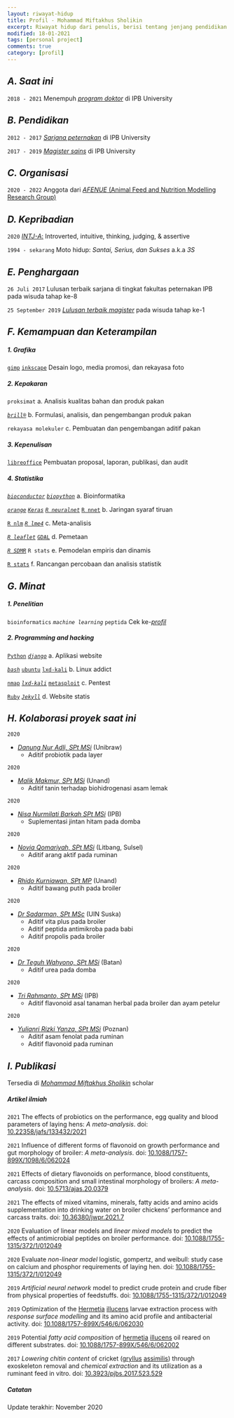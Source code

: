 ```yaml
---
layout: riwayat-hidup
title: Profil - Mohammad Miftakhus Sholikin
excerpt: Riwayat hidup dari penulis, berisi tentang jenjang pendidikan dan karir
modified: 18-01-2021
tags: [personal project]
comments: true
category: [profil]
---
```




## _A. Saat ini_
`2018 - 2021`
Menempuh [_program doktor_](https://ipb.ac.id/) di IPB University


## _B. Pendidikan_
`2012 - 2017`
[_Sarjana peternakan_](http://intp.fapet.ipb.ac.id/) di IPB University

`2017 - 2019`
[_Magister sains_](https://pasca.ipb.ac.id/) di IPB University


## _C. Organisasi_
`2020 - 2022`
Anggota dari [_AFENUE_ (Animal Feed and Nutrition Modelling Research Group)](https://afenue.org/)


## _D. Kepribadian_
`2020`
[_INTJ-A_:](https://www.16personalities.com/profiles/6fb365cc96ba5) Introverted, intuitive, thinking, judging, & assertive

`1994 - sekarang`
Moto hidup: _Santai, Serius, dan Sukses_ a.k.a _3S_ 


## _E. Penghargaan_
`26 Juli 2017`
Lulusan terbaik sarjana di tingkat fakultas peternakan IPB pada wisuda tahap ke-8

`25 September 2019`
[_Lulusan terbaik magister_](http://intp.fapet.ipb.ac.id/?p=2078) pada wisuda tahap ke-1


## _F. Kemampuan dan Keterampilan_
##### _1. Grafika_
[`gimp`](https://www.gimp.org/)
[`inkscape`](https://inkscape.org/)
Desain logo, media promosi, dan rekayasa foto

##### _2. Kepakaran_
`proksimat`
a. Analisis kualitas bahan dan produk pakan

[_`brill®`_](https://www.formatsolutions.com/en/formulation)
b. Formulasi, analisis, dan pengembangan produk pakan

`rekayasa molekuler`
c. Pembuatan dan pengembangan aditif pakan

##### _3. Kepenulisan_
[`libreoffice`](https://www.libreoffice.org/)
Pembuatan proposal, laporan, publikasi, dan audit

##### _4. Statistika_
[_`bioconductor`_](https://www.bioconductor.org/) [_`biopython`_](https://biopython.org/)
a. Bioinformatika

[_`orange`_](https://orange.biolab.si/)
[_`Keras`_](https://keras.io/)
[_`R neuralnet`_](https://www.rdocumentation.org/packages/neuralnet/versions/1.44.2/topics/neuralnet)
[`R nnet`](https://www.rdocumentation.org/packages/nnet/versions/7.3-14/topics/nnet)
b. Jaringan syaraf tiruan

[`R nlm`](https://www.rdocumentation.org/packages/stats/versions/3.6.2/topics/nlm)
[_`R lme4`_](https://www.rdocumentation.org/packages/lme4/versions/1.1-23)
c. Meta-analisis

[_`R leaflet`_](https://www.rdocumentation.org/packages/leaflet/versions/2.0.3)
[`GDAL`](https://gdal.org/)
d. Pemetaan

[_`R SDMR`_](https://github.com/JimDuggan/SDMR) `R stats`
e. Pemodelan empiris dan dinamis


[`R stats`](https://www.rdocumentation.org/packages/stats/versions/3.6.2)
f. Rancangan percobaan dan analisis statistik


## _G. Minat_
##### 1. Penelitian
`bioinformatics` _`machine learning`_ `peptida`
Cek ke-[_profil_](https://mohammad-miftakhus-sholikin.github.io/academic_website/pages/profil/)

##### 2. Programming and hacking
[`Python`](https://www.python.org/) [_`django`_](https://www.djangoproject.com/)
a. Aplikasi website

[_`bash`_](https://devdocs.io/bash/) [`ubuntu`](https://ubuntu.com/download/desktop/thank-you?version=20.04.1&architecture=amd64) [`lxd-kali`](https://www.kali.org/docs/containers/kalilinux-lxc-images/#gui-kali-lxd-container-on-ubuntu-host)
b. Linux addict

[`nmap`](https://nmap.org/) [_`lxd-kali`_](https://www.kali.org/docs/containers/kalilinux-lxc-images/#gui-kali-lxd-container-on-ubuntu-host) [`metasploit`](https://www.metasploit.com/)
c. Pentest

[`Ruby`](https://www.ruby-lang.org/en/) [_`Jekyll`_](https://jekyllrb.com/)
d. Website statis


## _H. Kolaborasi proyek saat ini_
`2020`
- [_Danung Nur Adli, SPt MSi_](https://www.researchgate.net/profile/Danung_Nur_Adli) (Unibraw)
   - Aditif probiotik pada layer

`2020`
- [_Malik Makmur, SPt MSi_](https://www.researchgate.net/scientific-contributions/2160981301-Malik-Makmur) (Unand)
   - Aditif tanin terhadap biohidrogenasi asam lemak

`2020`
- [_Nisa Nurmilati Barkah SPt MSi_](http://bogoragriculturaluniversity.academia.edu/NisaNurmilatiBarkah) (IPB)
   - Suplementasi jintan hitam pada domba

`2020`
- [_Novia Qomariyah, SPt MSi_](https://scholar.google.co.kr/citations?user=nrWhZYEAAAAJ&hl=id) (Litbang, Sulsel)
   - Aditif arang aktif pada ruminan

`2020`
- [_Rhido Kurniawan, SPt MP_](https://scholar.google.co.id/citations?user=GMGwB9IAAAAJ&hl=id) (Unand)
   - Aditif bawang putih pada broiler

`2020`
- [_Dr Sadarman, SPt MSc_](https://scholar.google.com/citations?user=Pd0HKuIAAAAJ&hl=en) (UIN Suska)
   - Aditif vita plus pada broiler
   - Aditif peptida antimikroba pada babi
   - Aditif propolis pada broiler

`2020`
- [_Dr Teguh Wahyono, SPt MSi_](https://scholar.google.co.id/citations?user=X-zYCa0AAAAJ&hl=id) (Batan)
   - Aditif urea pada domba

`2020`
- [_Tri Rahmanto, SPt MSi_](https://scholar.google.com/citations?user=fjlSCV8AAAAJ&hl=en) (IPB)
   - Aditif flavonoid asal tanaman herbal pada broiler dan ayam petelur
   
`2020`
- [_Yulianri Rizki Yanza, SPt MSi_](https://scholar.google.com/citations?user=1SrjpzYAAAAJ&hl=en) (Poznan)
   - Aditif asam fenolat pada ruminan
   - Aditif flavonoid pada ruminan


## _I. Publikasi_
Tersedia di [_Mohammad Miftakhus Sholikin_](https://scholar.google.fr/citations?user=koSsmk8AAAAJ) scholar

##### _Artikel ilmiah_
`2021`
The effects of probiotics on the performance, egg quality and blood parameters of laying hens: _A meta-analysis_. doi: [10.22358/jafs/133432/2021](http://www.jafs.com.pl/The-effects-of-probiotics-on-the-performance-egg-quality-and-blood-parameters-of,133432,0,2.html)

`2021`
Influence of different forms of flavonoid on growth performance and gut morphology of broiler: _A meta-analysis_. doi: [10.1088/1757-899X/1098/6/062024](https://iopscience.iop.org/article/10.1088/1757-899X/1098/6/062024/meta)

`2021`
Effects of dietary flavonoids on performance, blood constituents, carcass composition and small intestinal morphology of broilers: _A meta-analysis_. doi: [10.5713/ajas.20.0379](https://www.ajas.info/journal/view.php?number=24585)

`2021`
The effects of mixed vitamins, minerals, fatty acids and amino acids supplementation into drinking water on broiler chickens’ performance and carcass traits. doi: [10.36380/jwpr.2021.7](https://jwpr.science-line.com/attachments/article/57/JWPR%2011(1)%2047-52,%202021.pdf)

`2020`
Evaluation of linear models and _linear mixed models_ to predict the effects of antimicrobial peptides on broiler performance. doi: [10.1088/1755-1315/372/1/012049](https://iopscience.iop.org/article/10.1088/1755-1315/478/1/012002)

`2020`
Evaluate _non-linear model_ logistic, gompertz, and weibull: study case on calcium and phosphor requirements of laying hen. doi: [10.1088/1755-1315/372/1/012049](https://iopscience.iop.org/article/10.1088/1755-1315/478/1/012016)

`2019`
_Artificial neural network_ model to predict crude protein and crude fiber from physical properties of feedstuffs. doi: [10.1088/1755-1315/372/1/012049](https://iopscience.iop.org/article/10.1088/1755-1315/372/1/012049/meta)

`2019`
Optimization of the <u>Hermetia</u> <u>illucens</u> larvae extraction process with _response surface modelling_ and its amino acid profile and antibacterial activity. doi: [10.1088/1757-899X/546/6/062030](https://iopscience.iop.org/article/10.1088/1757-899X/546/6/062030/meta)

`2019`
Potential _fatty acid composition_ of <u>hermetia</u> <u>illucens</u> oil reared on different substrates. doi: [10.1088/1757-899X/546/6/062002](https://iopscience.iop.org/article/10.1088/1757-899X/546/6/062002/meta)

`2017`
_Lowering chitin content_ of cricket (<u>gryllus</u> <u>assimilis</u>) through exoskeleton removal and _chemical extraction_ and its utilization as a ruminant feed in vitro. doi: [10.3923/pjbs.2017.523.529](https://scialert.net/abstract/?doi=pjbs.2017.523.529)


##### _Catatan_
Update terakhir: November 2020